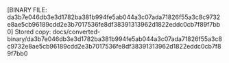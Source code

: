 [BINARY FILE: da3b7e046db3e3d1782ba381b994fe5ab044a3c07ada71826f55a3c8c9732e8ae5cb96189cdd2e3b7017536fe8df38391313962d1822eddc0cb7f89f7bb0]
Stored copy: docs/converted-binary/da3b7e046db3e3d1782ba381b994fe5ab044a3c07ada71826f55a3c8c9732e8ae5cb96189cdd2e3b7017536fe8df38391313962d1822eddc0cb7f89f7bb0
